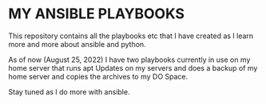 # MY ANSIBLE PLAYBOOKS

This repository contains all the playbooks etc that I have created as I learn more and more about ansible and python.

As of now (August 25, 2022) I have two playbooks currently in use on my home server that runs apt Updates on my servers and does a backup of my home server and copies the archives to my DO Space.

Stay tuned as I do more with ansible.
